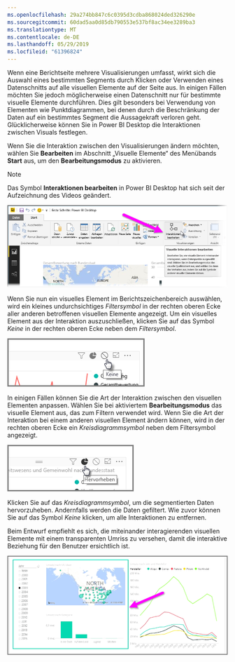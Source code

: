 ```yaml
---
ms.openlocfilehash: 29a274bb847c6c0395d3cdba868024ded326290e
ms.sourcegitcommit: 60dad5aa0d85db790553e537bf8ac34ee3289ba3
ms.translationtype: MT
ms.contentlocale: de-DE
ms.lasthandoff: 05/29/2019
ms.locfileid: "61396824"
---
```

Wenn eine Berichtseite mehrere Visualisierungen umfasst, wirkt sich die Auswahl eines bestimmten Segments durch Klicken oder Verwenden eines Datenschnitts auf alle visuellen Elemente auf der Seite aus. In einigen Fällen möchten Sie jedoch möglicherweise einen Datenschnitt nur für bestimmte visuelle Elemente durchführen. Dies gilt besonders bei Verwendung von Elementen wie Punktdiagrammen, bei denen durch die Beschränkung der Daten auf ein bestimmtes Segment die Aussagekraft verloren geht. Glücklicherweise können Sie in Power BI Desktop die Interaktionen zwischen Visuals festlegen.

Wenn Sie die Interaktion zwischen den Visualisierungen ändern möchten, wählen Sie **Bearbeiten** im Abschnitt „Visuelle Elemente“ des Menübands **Start** aus, um den **Bearbeitungsmodus** zu aktivieren.

>[!NOTE]
>Das Symbol **Interaktionen bearbeiten** in Power BI Desktop hat sich seit der Aufzeichnung des Videos geändert.
> 
> 

![](media/3-11a-create-interaction-between-visualizations/3-11a_1.png)

Wenn Sie nun ein visuelles Element im Berichtszeichenbereich auswählen, wird ein kleines undurchsichtiges *Filtersymbol* in der rechten oberen Ecke aller anderen betroffenen visuellen Elemente angezeigt. Um ein visuelles Element aus der Interaktion auszuschließen, klicken Sie auf das Symbol *Keine* in der rechten oberen Ecke neben dem *Filtersymbol*.

![](media/3-11a-create-interaction-between-visualizations/3-11a_2.png)

In einigen Fällen können Sie die Art der Interaktion zwischen den visuellen Elementen anpassen. Wählen Sie bei aktiviertem **Bearbeitungsmodus** das visuelle Element aus, das zum Filtern verwendet wird. Wenn Sie die Art der Interaktion bei einem anderen visuellen Element ändern können, wird in der rechten oberen Ecke ein *Kreisdiagrammsymbol* neben dem Filtersymbol angezeigt.

![](media/3-11a-create-interaction-between-visualizations/3-11a_3.png)

Klicken Sie auf das *Kreisdiagrammsymbol*, um die segmentierten Daten hervorzuheben. Andernfalls werden die Daten gefiltert. Wie zuvor können Sie auf das Symbol *Keine* klicken, um alle Interaktionen zu entfernen.

Beim Entwurf empfiehlt es sich, die miteinander interagierenden visuellen Elemente mit einem transparenten Umriss zu versehen, damit die interaktive Beziehung für den Benutzer ersichtlich ist.

![](media/3-11a-create-interaction-between-visualizations/3-11a_4.png)

